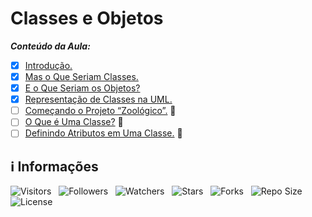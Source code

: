 <!-- Título -->
# Classes e Objetos

***Conteúdo da Aula:***

* [x] [Introdução.](https://github.com/Devsgeeknerd/cla-int-cla-obj-log-ori-obj-com-bas)
* [x] [Mas o Que Seriam Classes.](https://github.com///Devsgeeknerd/cla-mas-que-ser-cla-cla-obj-log-ori-obj-com-bas)
* [x] [E o Que Seriam os Objetos?](https://github.com/Devsgeeknerd/cla-e-que-ser-obj-cla-obj-log-ori-obj-com-bas)
* [x] [Representação de Classes na UML.](https://github.com/Devsgeeknerd/cla-rep-cla-uml-cla-obj-log-ori-obj-com-bas)
* [ ] [Começando o Projeto “Zoológico”.](https://github.com/Devsgeeknerd/cla-com-pro-zoo-cla-obj-log-ori-obj-com-bas) &#128679;
* [ ] [O Que é Uma Classe?](https://github.com/Devsgeeknerd/cla-o-que-uma-cla-cla-obj-log-ori-obj-com-bas) &#128679;
* [ ] [Definindo Atributos em Uma Classe.](https://github.com/Devsgeeknerd/cla-def-atr-uma-cla-cla-obj-log-ori-obj-com-bas) &#128679;

<!-- Informações -->
## &#8505; Informações

![Visitors](https://api.visitorbadge.io/api/visitors?path=Devsgeeknerd%2Fmod-cla-obj-log-ori-obj-com-bas&label=Visitantes&labelColor=%23700070&labelStyle=none&countColor=%23000fff&style=plastic&color=%23ffffff "Total de Visitantes")
&nbsp;
![Followers](https://img.shields.io/github/followers/Devsgeeknerd?style=p&label=Seguidores&labelColor=800080&color=000fff "Total de Seguidores")
&nbsp;
![Watchers](https://img.shields.io/github/watchers/Devsgeeknerd/mod-cla-obj-log-ori-obj-com-bas?style=p&label=Observadores&labelColor=800080&color=000fff "Total de Observadores")
&nbsp;
![Stars](https://img.shields.io/github/stars/Devsgeeknerd/mod-cla-obj-log-ori-obj-com-bas?style=p&label=Estrelas&labelColor=800080&color=000fff "Total de Estrelas")
&nbsp;
![Forks](https://img.shields.io/github/forks/Devsgeeknerd/mod-cla-obj-log-ori-obj-com-bas?style=p&label=Bifurcações&labelColor=800080&color=000fff "Total de Bifurcações")
&nbsp;
![Repo Size](https://img.shields.io/github/repo-size/Devsgeeknerd/mod-cla-obj-log-ori-obj-com-bas?style=p&label=Tamanho&labelColor=800080&color=000fff "Tamanho do Repositório")
&nbsp;
![License](https://img.shields.io/github/license/Devsgeeknerd/mod-cla-obj-log-ori-obj-com-bas?style=p&label=Licença&labelColor=800080&color=000fff "Licença do Repositório")
